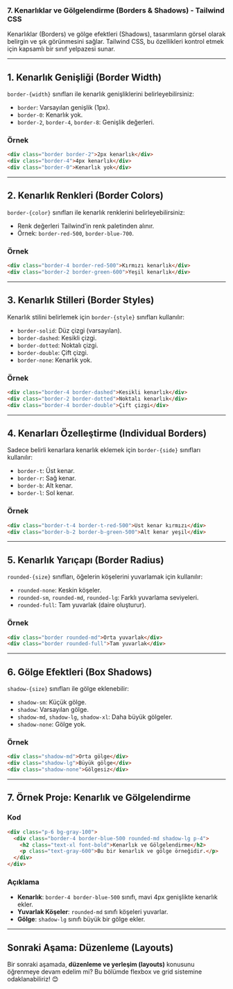 ### **7. Kenarlıklar ve Gölgelendirme (Borders & Shadows) - Tailwind CSS**

Kenarlıklar (Borders) ve gölge efektleri (Shadows), tasarımların görsel olarak belirgin ve şık görünmesini sağlar. Tailwind CSS, bu özellikleri kontrol etmek için kapsamlı bir sınıf yelpazesi sunar.

---

## **1. Kenarlık Genişliği (Border Width)**

`border-{width}` sınıfları ile kenarlık genişliklerini belirleyebilirsiniz:

- `border`: Varsayılan genişlik (1px).
- `border-0`: Kenarlık yok.
- `border-2`, `border-4`, `border-8`: Genişlik değerleri.

### **Örnek**
```html
<div class="border border-2">2px kenarlık</div>
<div class="border-4">4px kenarlık</div>
<div class="border-0">Kenarlık yok</div>
```

---

## **2. Kenarlık Renkleri (Border Colors)**

`border-{color}` sınıfları ile kenarlık renklerini belirleyebilirsiniz:

- Renk değerleri Tailwind’in renk paletinden alınır.
- Örnek: `border-red-500`, `border-blue-700`.

### **Örnek**
```html
<div class="border-4 border-red-500">Kırmızı kenarlık</div>
<div class="border-2 border-green-600">Yeşil kenarlık</div>
```

---

## **3. Kenarlık Stilleri (Border Styles)**

Kenarlık stilini belirlemek için `border-{style}` sınıfları kullanılır:

- `border-solid`: Düz çizgi (varsayılan).
- `border-dashed`: Kesikli çizgi.
- `border-dotted`: Noktalı çizgi.
- `border-double`: Çift çizgi.
- `border-none`: Kenarlık yok.

### **Örnek**
```html
<div class="border-4 border-dashed">Kesikli kenarlık</div>
<div class="border-2 border-dotted">Noktalı kenarlık</div>
<div class="border-4 border-double">Çift çizgi</div>
```

---

## **4. Kenarları Özelleştirme (Individual Borders)**

Sadece belirli kenarlara kenarlık eklemek için `border-{side}` sınıfları kullanılır:

- `border-t`: Üst kenar.
- `border-r`: Sağ kenar.
- `border-b`: Alt kenar.
- `border-l`: Sol kenar.

### **Örnek**
```html
<div class="border-t-4 border-t-red-500">Üst kenar kırmızı</div>
<div class="border-b-2 border-b-green-500">Alt kenar yeşil</div>
```

---

## **5. Kenarlık Yarıçapı (Border Radius)**

`rounded-{size}` sınıfları, öğelerin köşelerini yuvarlamak için kullanılır:

- `rounded-none`: Keskin köşeler.
- `rounded-sm`, `rounded-md`, `rounded-lg`: Farklı yuvarlama seviyeleri.
- `rounded-full`: Tam yuvarlak (daire oluşturur).

### **Örnek**
```html
<div class="border rounded-md">Orta yuvarlak</div>
<div class="border rounded-full">Tam yuvarlak</div>
```

---

## **6. Gölge Efektleri (Box Shadows)**

`shadow-{size}` sınıfları ile gölge eklenebilir:

- `shadow-sm`: Küçük gölge.
- `shadow`: Varsayılan gölge.
- `shadow-md`, `shadow-lg`, `shadow-xl`: Daha büyük gölgeler.
- `shadow-none`: Gölge yok.

### **Örnek**
```html
<div class="shadow-md">Orta gölge</div>
<div class="shadow-lg">Büyük gölge</div>
<div class="shadow-none">Gölgesiz</div>
```

---

## **7. Örnek Proje: Kenarlık ve Gölgelendirme**

### **Kod**
```html
<div class="p-6 bg-gray-100">
  <div class="border-4 border-blue-500 rounded-md shadow-lg p-4">
    <h2 class="text-xl font-bold">Kenarlık ve Gölgelendirme</h2>
    <p class="text-gray-600">Bu bir kenarlık ve gölge örneğidir.</p>
  </div>
</div>
```

### **Açıklama**
- **Kenarlık**: `border-4 border-blue-500` sınıfı, mavi 4px genişlikte kenarlık ekler.
- **Yuvarlak Köşeler**: `rounded-md` sınıfı köşeleri yuvarlar.
- **Gölge**: `shadow-lg` sınıfı büyük bir gölge ekler.

---

## **Sonraki Aşama: Düzenleme (Layouts)**

Bir sonraki aşamada, **düzenleme ve yerleşim (layouts)** konusunu öğrenmeye devam edelim mi? Bu bölümde flexbox ve grid sistemine odaklanabiliriz! 😊